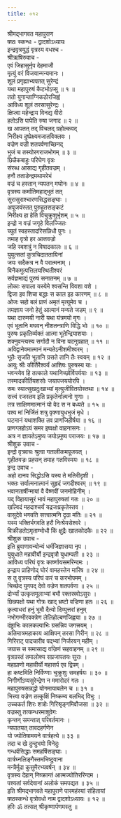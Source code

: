 ```yaml
---
title: ०१२
---
```

श्रीमद्‌भागवत महापुराण  
षष्ठः स्कन्धः - द्वादशोऽध्यायः  
इन्द्रवृत्रयुद्धं वृत्रस्य वधश्च -  
श्रीऋषिरुवाच -   
एवं जिहासुर्नृप देहमाजौ   
मृत्युं वरं विजयान्मन्यमानः ।   
शूलं प्रगृह्याभ्यपतत् सुरेन्द्रं   
यथा महापुरुषं कैटभोऽप्सु ॥ १ ॥  
ततो युगान्ताग्निकठोरजिह्वं   
आविध्य शूलं तरसासुरेन्द्रः ।   
क्षिप्त्वा महेन्द्राय विनद्य वीरो   
हतोऽसि पापेति रुषा जगाद ॥ २ ॥  
ख आपतत् तद् विचलद् ग्रहोल्कवद्   
निरीक्ष्य दुष्प्रेक्ष्यमजातविक्लवः ।   
वज्रेण वज्री शतपर्वणाच्छिनद्   
भुजं च तस्योरगराजभोगम् ॥ ३ ॥  
छिन्नैकबाहुः परिघेण वृत्रः   
संरब्ध आसाद्य गृहीतवज्रम् ।   
हनौ तताडेन्द्रमथामरेभं   
वज्रं च हस्तान् न्यपतन् मघोनः ॥ ४ ॥  
वृत्रस्य कर्मातिमहाद्भुतं तत्   
सुरासुराश्चारणसिद्धसङ्‌घाः ।   
अपूजयंस्तत् पुरुहूतसङ्‌कटं   
निरीक्ष्य हा हेति विचुक्रुशुर्भृशम् ॥ ५ ॥  
इन्द्रो न वज्रं जगृहे विलज्जितः   
च्युतं स्वहस्तादरिसन्निधौ पुनः ।   
तमाह वृत्रो हर आत्तवज्रो   
जहि स्वशत्रुं न विषादकालः ॥ ६ ॥  
युयुत्सतां कुत्रचिदाततायिनां   
जयः सदैकत्र न वै परात्मनाम् ।   
विनैकमुत्पत्तिलयस्थितीश्वरं   
सर्वज्ञमाद्यं पुरुषं सनातनम् ॥ ७ ॥  
लोकाः सपाला यस्येमे श्वसन्ति विवशा वशे ।   
द्विजा इव शिचा बद्धाः स काल इह कारणम् ॥ ८ ॥  
ओजः सहो बलं प्राणं अमृतं मृत्युमेव च ।   
तमज्ञाय जनो हेतुं आत्मानं मन्यते जडम् ॥ ९ ॥  
यथा दारुमयी नारी यथा यंत्रमयो मृगः ।   
एवं भूतानि मघवन् नीशतन्त्राणि विद्धि भोः ॥ १० ॥  
पुरुषः प्रकृतिर्व्यक्तं आत्मा भूतेन्द्रियाशयाः ।   
शक्नुवन्त्यस्य सर्गादौ न विना यदनुग्रहात् ॥ ११ ॥  
अविद्वानेवमात्मानं मन्यतेऽनीशमीश्वरम् ।   
भूतैः सृजति भूतानि ग्रसते तानि तैः स्वयम् ॥ १२ ॥  
आयुः श्रीः कीर्तिरैश्वर्यं आशिषः पुरुषस्य याः ।   
भवन्त्येव हि तत्काले यथानिच्छोर्विपर्ययाः ॥ १३ ॥  
तस्मादकीर्तियशसोः जयापजययोरपि ।   
समः स्यात्सुखदुःखाभ्यां मृत्युजीवितयोस्तथा ॥ १४ ॥  
सत्त्वं रजस्तम इति प्रकृतेर्नात्मनो गुणाः ।   
तत्र साक्षिणमात्मानं यो वेद स न बध्यते ॥ १५ ॥  
पश्य मां निर्जितं शत्रु वृक्णायुधभुजं मृधे ।   
घटमानं यथाशक्ति तव प्राणजिहीर्षया ॥ १६ ॥  
प्राणग्लहोऽयं समर इष्वक्षो वाहनासनः ।   
अत्र न ज्ञायतेऽमुष्य जयोऽमुष्य पराजयः ॥ १७ ॥  
श्रीशुक उवाच -   
इन्द्रो वृत्रवचः श्रुत्वा गतालीकमपूजयत् ।   
गृहीतवज्रः प्रहसन् तमाह गतविस्मयः ॥ १८ ॥  
इन्द्र उवाच -   
अहो दानव सिद्धोऽसि यस्य ते मतिरीदृशी ।   
भक्तः सर्वात्मनात्मानं सुहृदं जगदीश्वरम् ॥ १९ ॥  
भवानतार्षीन्मायां वै वैष्णवीं जनमोहिनीम् ।   
यद् विहायासुरं भावं महापुरुषतां गतः ॥ २० ॥  
खल्विदं महदाश्चर्यं यद्रजःप्रकृतेस्तव ।   
वासुदेवे भगवति सत्त्वात्मनि दृढा मतिः ॥ २१ ॥  
यस्य भक्तिर्भगवति हरौ निःश्रेयसेश्वरे ।   
विक्रीडतोऽमृताम्भोधौ किं क्षुद्रैः खातकोदकैः ॥ २२ ॥  
श्रीशुक उवाच -   
इति ब्रुवाणावन्योन्यं धर्मजिज्ञासया नृप ।   
युयुधाते महावीर्यौ इन्द्रवृत्रौ युधाम्पती ॥ २३ ॥  
आविध्य परिघं वृत्रः कार्ष्णायसमरिन्दमः ।   
इन्द्राय प्राहिणोद् घोरं वामहस्तेन मारिष ॥ २४ ॥  
स तु वृत्रस्य परिघं करं च करभोपमम् ।   
चिच्छेद युगपद् देवो वज्रेण शतपर्वणा ॥ २५ ॥  
दोर्भ्यां उत्कृत्तमूलाभ्यां बभौ रक्तस्रवोऽसुरः ।   
छिन्नपक्षो यथा गोत्रः खाद् भ्रष्टो वज्रिणा हतः ॥ २६ ॥  
कृत्वाधरां हनुं भूमौ दैत्यो दिव्युत्तरां हनुम्   
नभोगम्भीरवक्त्रेण लेलिहोल्बणजिह्वया ॥ २७ ॥   
दंष्ट्राभिः कालकल्पाभिः ग्रसन्निव जगत्त्रयम् ।   
अतिमात्रमहाकाय आक्षिपन् तरसा गिरीन् ॥ २८ ॥   
गिरिराट् पादचारीव पद्भ्यां निर्जरयन् महीम् ।   
जग्रास स समासाद्य वज्रिणं सहवाहनम् ॥ २९ ॥   
वृत्रग्रस्तं तमालोक्य सप्रजापतयः सुराः ।   
महाप्राणो महावीर्यो महासर्प एव द्विपम् ।   
हा कष्टमिति निर्विण्णाः चुक्रुशुः समहर्षयः ॥ ३० ॥   
निगीर्णोऽप्यसुरेन्द्रेण न ममारोदरं गतः ।   
महापुरुषसन्नद्धो योगमायाबलेन च ॥ ३१ ॥  
भित्त्वा वज्रेण तत्कुक्षिं निष्क्रम्य बलभिद् विभुः ।   
उच्चकर्त शिरः शत्रोः गिरिश्रृङ्‌गमिवौजसा ॥ ३२ ॥  
वज्रस्तु तत्कन्धरमाशुवेगः   
कृन्तन् समन्तात् परिवर्तमानः ।   
न्यपातयत् तावदहर्गणेन   
यो ज्योतिषामयने वार्त्रहत्ये ॥ ३३ ॥  
तदा च खे दुन्दुभयो विनेदुः   
गन्धर्वसिद्धाः समहर्षिसङ्‌घाः ।   
वार्त्रघ्नलिङ्‌गैस्तमभिष्टुवाना   
मन्त्रैर्मुदा कुसुमैरभ्यवर्षन् ॥ ३४ ॥  
वृत्रस्य देहान् निष्क्रान्तं आत्मज्योतिररिन्दम ।   
पश्यतां सर्वदेवानां अलोकं समपद्यत ॥ ३५ ॥  
इति श्रीमद्‌भागवते महापुराणे पारमहंस्यां संहितायां   
षष्ठस्कन्धे वृत्रोवधो नाम द्वादशोऽध्यायः ॥ १२ ॥   
हरिः ॐ तत्सत् श्रीकृष्णार्पणमस्तु ॥ 